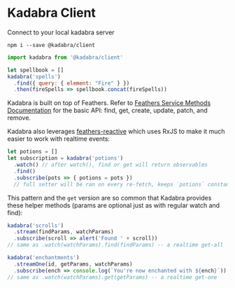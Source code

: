 # Kadabra Client

Connect to your local kadabra server

`npm i --save @kadabra/client`

```js
import kadabra from '@kadabra/client'

let spellbook = []
kadabra('spells')
  .find({ query: { element: "Fire" } })
  .then(fireSpells => spellbook.concat(fireSpells))
```

Kadabra is built on top of Feathers. Refer to [Feathers Service Methods Documentation](https://docs.feathersjs.com/api/services#service-methods) for the basic API: find, get, create, update, patch, and remove.

Kadabra also leverages [feathers-reactive](https://github.com/feathersjs-ecosystem/feathers-reactive) which uses RxJS to make it much easier to work with realtime events:

```js
let potions = []
let subscription = kadabra('potions')
  .watch() // after watch(), find or get will return observables
  .find()
  .subscribe(pots => { potions = pots }) 
  // full setter will be ran on every re-fetch, keeps `potions` constantly up-to-date with realtime updates
```

This pattern and the `get` version are so common that Kadabra provides these helper methods (params are optional just as with regular watch and find):

```js
kadabra('scrolls')
  .stream(findParams, watchParams)
  .subscribe(scroll => alert('Found ' + scroll)) 
// same as .watch(watchParams).find(findParams) -- a realtime get-all

kadabra('enchantments')
  .streamOne(id, getParams, watchParams)
  .subscribe(ench => console.log(`You're now enchanted with ${ench}`)) 
// same as .watch(watchParams).get(getParams) -- a realtime get-one
```
